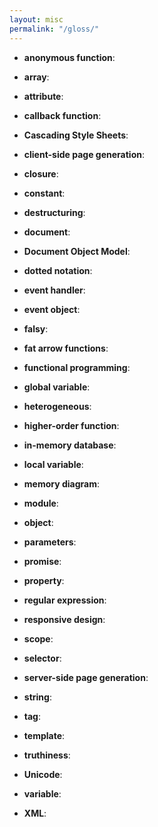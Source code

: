 ```yaml
---
layout: misc
permalink: "/gloss/"
---
```


*   **anonymous function**:
    <a name="anonymous-function"></a>

*   **array**:
    <a name="array"></a>

*   **attribute**:
    <a name="attribute"></a>

*   **callback function**:
    <a name="callback-function"></a>

*   **Cascading Style Sheets**:
    <a name="css"></a>

*   **client-side page generation**:
    <a name="client-side-page-generation"></a>

*   **closure**:
    <a name="closure"></a>

*   **constant**:
    <a name="constant"></a>

*   **destructuring**:
    <a name="destructuring"></a>

*   **document**:
    <a name="document"></a>

*   **Document Object Model**:
    <a name="dom"></a>

*   **dotted notation**:
    <a name="dotted-notation"></a>

*   **event handler**:
    <a name="event-handler"></a>

*   **event object**:
    <a name="event-object"></a>

*   **falsy**:
    <a name="falsy"></a>

*   **fat arrow functions**:
    <a name="far-arrow-function"></a>

*   **functional programming**:
    <a name="functional-programming"></a>

*   **global variable**:
    <a name="global-variable"></a>

*   **heterogeneous**:
    <a name="heterogeneous"></a>

*   **higher-order function**:
    <a name="higher-order-function"></a>

*   **in-memory database**:
    <a name="in-memory-database"></a>

*   **local variable**:
    <a name="local-variable"></a>

*   **memory diagram**:
    <a name="memory-diagram"></a>

*   **module**:
    <a name="module"></a>

*   **object**:
    <a name="object"></a>

*   **parameters**:
    <a name="parameter"></a>

*   **promise**:
    <a name="promise"></a>

*   **property**:
    <a name="property"></a>

*   **regular expression**:
    <a name="regular-expression"></a>

*   **responsive design**:
    <a name="responsive-design"></a>

*   **scope**:
    <a name="scope"></a>

*   **selector**:
    <a name="selector"></a>

*   **server-side page generation**:
    <a name="server-side-page-generation"></a>

*   **string**:
    <a name="string"></a>

*   **tag**:
    <a name="tag"></a>

*   **template**:
    <a name="template"></a>

*   **truthiness**:
    <a name="truthiness"></a>

*   **Unicode**:
    <a name="unicode"></a>

*   **variable**:
    <a name="variable"></a>

*   **XML**:
    <a name="xml"></a>
